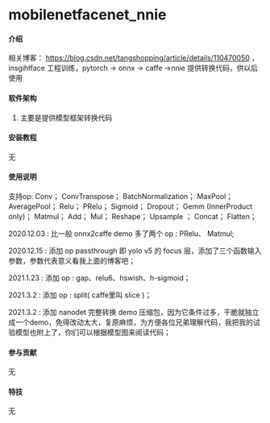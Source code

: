# mobilenetfacenet_nnie

#### 介绍
相关博客： https://blog.csdn.net/tangshopping/article/details/110470050 ，insgihtface 工程训练，pytorch -> onnx -> caffe ->nnie
提供转换代码，供以后使用

#### 软件架构
1. 主要是提供模型框架转换代码


#### 安装教程

无
#### 使用说明

支持op:
Conv；
ConvTranspose；
BatchNormalization；
MaxPool；
AveragePool；
Relu；
PRelu；
Sigmoid；
Dropout；
Gemm (InnerProduct only)；
Matmul；
Add；
Mul；
Reshape；
Upsample ；
Concat；
Flatten；

2020.12.03 : 比一般 onnx2caffe demo 多了两个 op : PRelu、 Matmul;

2020.12.15 : 添加 op passthrough 即 yolo v5 的 focus 层，添加了三个函数输入参数，参数代表意义看我上面的博客吧；

2021.1.23 : 添加 op : gap、relu6、hswish、h-sigmoid；

2021.3.2 : 添加 op : split( caffe里叫 slice )；

2021.3.2 : 添加 nanodet 完整转换 demo 压缩包，因为它条件过多，干脆就独立成一个demo，免得改动太大，复原麻烦，为方便各位兄弟理解代码，我把我的试验模型也附上了，你们可以根据模型图来阅读代码；
#### 参与贡献

无


#### 特技

无
